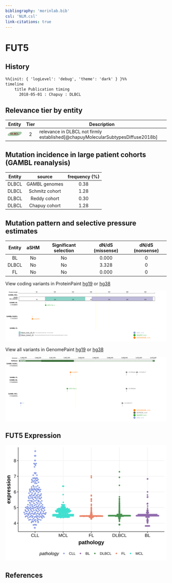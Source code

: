 ```yaml
---
bibliography: 'morinlab.bib'
csl: 'NLM.csl'
link-citations: true
---
```

# FUT5

## History
```mermaid
%%{init: { 'logLevel': 'debug', 'theme': 'dark' } }%%
timeline
    title Publication timing
      2018-05-01 : Chapuy : DLBCL
```

## Relevance tier by entity

|Entity|Tier|Description                              |
|:------:|:----:|-----------------------------------------|
|![DLBCL](images/icons/DLBCL_tier2.png) |2   |relevance in DLBCL not firmly established[@chapuyMolecularSubtypesDiffuse2018b]|

## Mutation incidence in large patient cohorts (GAMBL reanalysis)

|Entity|source        |frequency (%)|
|:------:|:--------------:|:-------------:|
|DLBCL |GAMBL genomes |0.38         |
|DLBCL |Schmitz cohort|1.28         |
|DLBCL |Reddy cohort  |0.30         |
|DLBCL |Chapuy cohort |1.28         |

## Mutation pattern and selective pressure estimates

|Entity|aSHM|Significant selection|dN/dS (missense)|dN/dS (nonsense)|
|:------:|:----:|:---------------------:|:----------------:|:----------------:|
|BL    |No  |No                   |0.000           |0               |
|DLBCL |No  |No                   |3.328           |0               |
|FL    |No  |No                   |0.000           |0               |




View coding variants in ProteinPaint [hg19](https://morinlab.github.io/LLMPP/GAMBL/FUT5_protein.html)  or [hg38](https://morinlab.github.io/LLMPP/GAMBL/FUT5_protein_hg38.html)

![](images/proteinpaint/FUT5_NM_002034.svg)

View all variants in GenomePaint [hg19](https://morinlab.github.io/LLMPP/GAMBL/FUT5.html)  or [hg38](https://morinlab.github.io/LLMPP/GAMBL/FUT5_hg38.html)

![](images/proteinpaint/FUT5.svg)

## FUT5 Expression
![](images/gene_expression/FUT5_by_pathology.svg)
<!-- ORIGIN: chapuyMolecularSubtypesDiffuse2018b -->
<!-- DLBCL: chapuyMolecularSubtypesDiffuse2018b -->

## References


